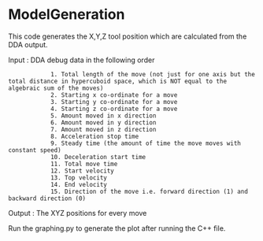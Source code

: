 # ModelGeneration
This code generates the X,Y,Z tool position which are calculated from the DDA output. 

Input : DDA debug data in the following order

                1. Total length of the move (not just for one axis but the total distance in hypercuboid space, which is NOT equal to the algebraic sum of the moves)
                2. Starting x co-ordinate for a move 
                3. Starting y co-ordinate for a move
                4. Starting z co-ordinate for a move 
                5. Amount moved in x direction 
                6. Amount moved in y direction
                7. Amount moved in z direction
                8. Acceleration stop time 
                9. Steady time (the amount of time the move moves with constant speed)
                10. Deceleration start time 
                11. Total move time 
                12. Start velocity 
                13. Top velocity 
                14. End velocity
                15. Direction of the move i.e. forward direction (1) and backward direction (0)
           
Output : The XYZ positions for every move

Run the graphing.py to generate the plot after running the C++ file.
